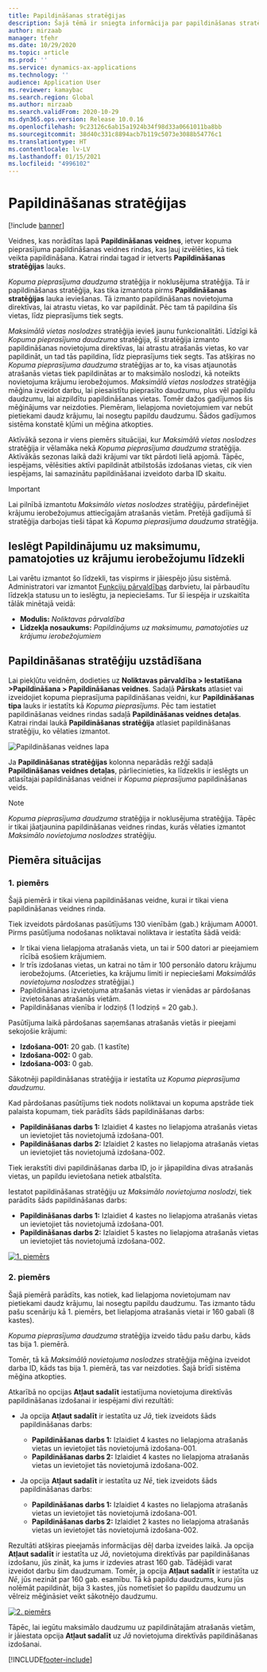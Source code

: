 ```yaml
---
title: Papildināšanas stratēģijas
description: Šajā tēmā ir sniegta informācija par papildināšanas stratēģijām un izskaidrots, kā var izmantot Papildināšanas stratēģijas lauku, kas atrodas kopuma pieprasījuma papildināšanas veidnes rindās, lai izvēlētos, kā tiek veikta papildināšana.
author: mirzaab
manager: tfehr
ms.date: 10/29/2020
ms.topic: article
ms.prod: ''
ms.service: dynamics-ax-applications
ms.technology: ''
audience: Application User
ms.reviewer: kamaybac
ms.search.region: Global
ms.author: mirzaab
ms.search.validFrom: 2020-10-29
ms.dyn365.ops.version: Release 10.0.16
ms.openlocfilehash: 9c23126c6ab15a1924b34f98d33a0661011ba8bb
ms.sourcegitcommit: 38d40c331c8894acb7b119c5073e3088b54776c1
ms.translationtype: HT
ms.contentlocale: lv-LV
ms.lasthandoff: 01/15/2021
ms.locfileid: "4996102"
---
```

# <a name="replenishment-strategies"></a>Papildināšanas stratēģijas

[!include [banner](../includes/banner.md)]

Veidnes, kas norādītas lapā **Papildināšanas veidnes**, ietver kopuma pieprasījuma papildināšanas veidnes rindas, kas ļauj izvēlēties, kā tiek veikta papildināšana. Katrai rindai tagad ir ietverts **Papildināšanas stratēģijas** lauks.

*Kopuma pieprasījuma daudzuma* stratēģija ir noklusējuma stratēģija. Tā ir papildināšanas stratēģija, kas tika izmantota pirms **Papildināšanas stratēģijas** lauka ieviešanas. Tā izmanto papildināšanas novietojuma direktīvas, lai atrastu vietas, ko var papildināt. Pēc tam tā papildina šīs vietas, līdz pieprasījums tiek segts.

*Maksimālā vietas noslodzes* stratēģija ievieš jaunu funkcionalitāti. Līdzīgi kā *Kopuma pieprasījuma daudzuma* stratēģija, šī stratēģija izmanto papildināšanas novietojuma direktīvas, lai atrastu atrašanās vietas, ko var papildināt, un tad tās papildina, līdz pieprasījums tiek segts. Tas atšķiras no *Kopuma pieprasījuma daudzuma* stratēģijas ar to, ka visas atjaunotās atrašanās vietas tiek papildinātas ar to maksimālo noslodzi, kā noteikts novietojuma krājumu ierobežojumos. *Maksimālā vietas noslodzes* stratēģija mēģina izveidot darbu, lai piesaistītu pieprasīto daudzumu, plus vēl papildu daudzumu, lai aizpildītu papildināšanas vietas. Tomēr dažos gadījumos šis mēģinājums var neizdoties. Piemēram, lielapjoma novietojumiem var nebūt pietiekami daudz krājumu, lai nosegtu papildu daudzumu. Šādos gadījumos sistēma konstatē kļūmi un mēģina atkopties.

Aktīvākā sezona ir viens piemērs situācijai, kur *Maksimālā vietas noslodzes* stratēģija ir vēlamāka nekā *Kopuma pieprasījuma daudzuma* stratēģija. Aktīvākās sezonas laikā daži krājumi var tikt pārdoti lielā apjomā. Tāpēc, iespējams, vēlēsities aktīvi papildināt atbilstošās izdošanas vietas, cik vien iespējams, lai samazinātu papildināšanai izveidoto darba ID skaitu.

> [!IMPORTANT]
> Lai pilnībā izmantotu *Maksimālo vietas noslodzes* stratēģiju, pārdefinējiet krājumu ierobežojumus attiecīgajām atrašanās vietām. Pretējā gadījumā šī stratēģija darbojas tieši tāpat kā *Kopuma pieprasījuma daudzuma* stratēģija.

## <a name="turn-on-the-replenish-to-max-based-on-stocking-limits-feature"></a>Ieslēgt Papildinājumu uz maksimumu, pamatojoties uz krājumu ierobežojumu līdzekli

Lai varētu izmantot šo līdzekli, tas vispirms ir jāiespējo jūsu sistēmā. Administratori var izmantot [Funkciju pārvaldības](../../fin-ops-core/fin-ops/get-started/feature-management/feature-management-overview.md) darbvietu, lai pārbaudītu līdzekļa statusu un to ieslēgtu, ja nepieciešams. Tur šī iespēja ir uzskaitīta tālāk minētajā veidā:

- **Modulis:** *Noliktavas pārvaldība*
- **Līdzekļa nosaukums:** *Papildinājums uz maksimumu, pamatojoties uz krājumu ierobežojumiem*

## <a name="set-up-replenishment-strategies"></a>Papildināšanas stratēģiju uzstādīšana

Lai piekļūtu veidnēm, dodieties uz **Noliktavas pārvaldība \> Iestatīšana \>Papildināšana \> Papildināšanas veidnes**. Sadaļā **Pārskats** atlasiet vai izveidojiet kopuma pieprasījuma papildināšanas veidni, kur **Papildināšanas tipa** lauks ir iestatīts kā  *Kopuma pieprasījums*. Pēc tam iestatiet papildināšanas veidnes rindas sadaļā **Papildināšanas veidnes detaļas**. Katrai rindai laukā **Papildināšanas stratēģija** atlasiet papildināšanas stratēģiju, ko vēlaties izmantot.

![Papildināšanas veidnes lapa](media/ReplenTempWaveDmdMaxLocCap.png "Papildināšanas veidnes lapa")

Ja **Papildināšanas stratēģijas** kolonna neparādās režģī sadaļā **Papildināšanas veidnes detaļas**, pārliecinieties, ka līdzeklis ir ieslēgts un atlasītajai papildināšanas veidnei ir *Kopuma pieprasījuma* papildināšanas veids.

> [!NOTE]
> *Kopuma pieprasījuma daudzuma* stratēģija ir noklusējuma stratēģija. Tāpēc ir tikai jāatjaunina papildināšanas veidnes rindas, kurās vēlaties izmantot *Maksimālo novietojuma noslodzes* stratēģiju.

## <a name="example-scenarios"></a>Piemēra situācijas

### <a name="example-1"></a>1. piemērs

Šajā piemērā ir tikai viena papildināšanas veidne, kurai ir tikai viena papildināšanas veidnes rinda.

Tiek izveidots pārdošanas pasūtījums 130 vienībām (gab.) krājumam A0001. Pirms pasūtījuma nodošanas noliktavai noliktava ir iestatīta šādā veidā:

- Ir tikai viena lielapjoma atrašanās vieta, un tai ir 500 datori ar pieejamiem rīcībā esošiem krājumiem.
- Ir trīs izdošanas vietas, un katrai no tām ir 100 personālo datoru krājumu ierobežojums. (Atcerieties, ka krājumu limiti ir nepieciešami *Maksimālās novietojuma noslodzes* stratēģijai.)
- Papildināšanas izvietojuma atrašanās vietas ir vienādas ar pārdošanas izvietošanas atrašanās vietām.
- Papildināšanas vienība ir lodziņš (1 lodziņš = 20 gab.).

Pasūtījuma laikā pārdošanas saņemšanas atrašanās vietās ir pieejami sekojošie krājumi:

- **Izdošana-001:** 20 gab. (1 kastīte)
- **Izdošana-002:** 0 gab.
- **Izdošana-003:** 0 gab.

Sākotnēji papildināšanas stratēģija ir iestatīta uz *Kopuma pieprasījuma daudzumu*.

Kad pārdošanas pasūtījums tiek nodots noliktavai un kopuma apstrāde tiek palaista kopumam, tiek parādīts šāds papildināšanas darbs:

- **Papildināšanas darbs 1:** Izlaidiet 4 kastes no lielapjoma atrašanās vietas un ievietojiet tās novietojumā izdošana-001.
- **Papildināšanas darbs 2:** Izlaidiet 2 kastes no lielapjoma atrašanās vietas un ievietojiet tās novietojumā izdošana-002.

Tiek ierakstīti divi papildināšanas darba ID, jo ir jāpapildina divas atrašanās vietas, un papildu ievietošana netiek atbalstīta.

Iestatot papildināšanas stratēģiju uz *Maksimālo novietojuma noslodzi*, tiek parādīts šāds papildināšanas darbs:

- **Papildināšanas darbs 1:** Izlaidiet 4 kastes no lielapjoma atrašanās vietas un ievietojiet tās novietojumā izdošana-001.
- **Papildināšanas darbs 2:** Izlaidiet 5 kastes no lielapjoma atrašanās vietas un ievietojiet tās novietojumā izdošana-002.

[![1. piemērs](media/ReplenTemp_example_1.png "1. piemērs")](media/ReplenTemp_example_1_large.png)

### <a name="example-2"></a>2. piemērs

Šajā piemērā parādīts, kas notiek, kad lielapjoma novietojumam nav pietiekami daudz krājumu, lai nosegtu papildu daudzumu. Tas izmanto tādu pašu scenāriju kā 1. piemērs, bet lielapjoma atrašanās vietai ir 160 gabali (8 kastes).

*Kopuma pieprasījuma daudzuma* stratēģija izveido tādu pašu darbu, kāds tas bija 1. piemērā.

Tomēr, tā kā *Maksimālā novietojuma noslodzes* stratēģija mēģina izveidot darba ID, kāds tas bija 1. piemērā, tas var neizdoties. Šajā brīdī sistēma mēģina atkopties.

Atkarībā no opcijas **Atļaut sadalīt** iestatījuma novietojuma direktīvās papildināšanas izdošanai ir iespējami divi rezultāti:

- Ja opcija **Atļaut sadalīt** ir iestatīta uz *Jā*, tiek izveidots šāds papildināšanas darbs:

    - **Papildināšanas darbs 1:** Izlaidiet 4 kastes no lielapjoma atrašanās vietas un ievietojiet tās novietojumā izdošana-001.
    - **Papildināšanas darbs 2:** Izlaidiet 4 kastes no lielapjoma atrašanās vietas un ievietojiet tās novietojumā izdošana-002.

- Ja opcija **Atļaut sadalīt** ir iestatīta uz *Nē*, tiek izveidots šāds papildināšanas darbs:

    - **Papildināšanas darbs 1:** Izlaidiet 4 kastes no lielapjoma atrašanās vietas un ievietojiet tās novietojumā izdošana-001.
    - **Papildināšanas darbs 2:** Izlaidiet 2 kastes no lielapjoma atrašanās vietas un ievietojiet tās novietojumā izdošana-002.

Rezultāti atšķiras pieejamās informācijas dēļ darba izveides laikā. Ja opcija **Atļaut sadalīt** ir iestatīta uz *Jā*, novietojuma direktīvās par papildināšanas izdošanu, jūs zināt, ka jums ir izdevies atrast 160 gab. Tādējādi varat izveidot darbu šim daudzumam. Tomēr, ja opcija **Atļaut sadalīt** ir iestatīta uz *Nē*, jūs nezināt par 160 gab. esamību. Tā kā papildu daudzums, kuru jūs nolēmāt papildināt, bija 3 kastes, jūs nometīsiet šo papildu daudzumu un vēlreiz mēģināsiet veikt sākotnējo daudzumu.

[![2. piemērs](media/ReplenTemp_example_2.png "2. piemērs")](media/ReplenTemp_example_2_large.png)

Tāpēc, lai iegūtu maksimālo daudzumu uz papildinātajām atrašanās vietām, ir jāiestata opcija **Atļaut sadalīt** uz *Jā* novietojuma direktīvās papildināšanas izdošanai.


[!INCLUDE[footer-include](../../includes/footer-banner.md)]